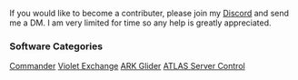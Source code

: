 <!-- TITLE: Home -->
<!-- SUBTITLE: This Wiki contains instructions on how to best utilize the software developed by SparcMX -->
If you would like to become a contributer, please join my [Discord](http://discord.gg/3EXA2MUv) and send me a DM.  I am very limited for time so any help is greatly appreciated.

### Software Categories
[Commander](#)
[Violet Exchange](#)
[ARK Glider](#)
[ATLAS Server Control](#)
